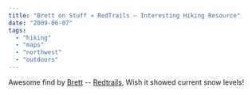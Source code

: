 ```yaml
---
title: "Brett on Stuff » RedTrails – Interesting Hiking Resource"
date: "2009-06-07"
tags: 
  - "hiking"
  - "maps"
  - "northwest"
  - "outdoors"
---
```


Awesome find by [Brett](http://www.brettonstuff.com/index.php/backpacking/trip-planning/redtrails-interesting-hiking-resource/) -- [Redtrails](http://www.redtrails.com/base.asp#), Wish it showed current snow levels!
